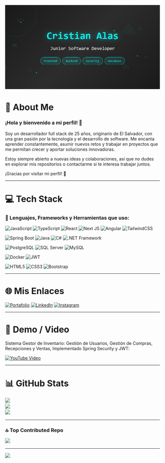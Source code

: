 <img src="Captura%20de%20pantalla%202025-05-26%20154112.png" alt="Cristian Alas - Junior Software Developer" width="600"/>

# 💫 About Me

### ¡Hola y bienvenido a mi perfil! 👋

Soy un desarrollador full stack de 25 años, originario de El Salvador, con una gran pasión por la tecnología y el desarrollo de software. Me encanta aprender constantemente, asumir nuevos retos y trabajar en proyectos que me permitan crecer y aportar soluciones innovadoras.

Estoy siempre abierto a nuevas ideas y colaboraciones, así que no dudes en explorar mis repositorios o contactarme si te interesa trabajar juntos.

¡Gracias por visitar mi perfil! 🚀

---

# 💻 Tech Stack

### 🧠 Lenguajes, Frameworks y Herramientas que uso:

![JavaScript](https://img.shields.io/badge/javascript-%23323330.svg?style=for-the-badge&logo=javascript&logoColor=%23F7DF1E) 
![TypeScript](https://img.shields.io/badge/typescript-%23007ACC.svg?style=for-the-badge&logo=typescript&logoColor=white)
![React](https://img.shields.io/badge/react-%2320232a.svg?style=for-the-badge&logo=react&logoColor=%2361DAFB)
![Next JS](https://img.shields.io/badge/next.js-%23000000.svg?style=for-the-badge&logo=next.js&logoColor=white)
![Angular](https://img.shields.io/badge/angular-%23DD0031.svg?style=for-the-badge&logo=angular&logoColor=white)
![TailwindCSS](https://img.shields.io/badge/tailwindcss-%2338B2AC.svg?style=for-the-badge&logo=tailwind-css&logoColor=white)

![Spring Boot](https://img.shields.io/badge/spring%20boot-%236DB33F.svg?style=for-the-badge&logo=springboot&logoColor=white)
![Java](https://img.shields.io/badge/java-%23ED8B00.svg?style=for-the-badge&logo=openjdk&logoColor=white)
![C#](https://img.shields.io/badge/c%23-%23239120.svg?style=for-the-badge&logo=c-sharp&logoColor=white)
![.NET Framework](https://img.shields.io/badge/.NET_Framework-%23512BD4.svg?style=for-the-badge&logo=.net&logoColor=white)

![PostgreSQL](https://img.shields.io/badge/postgresql-%23316192.svg?style=for-the-badge&logo=postgresql&logoColor=white)
![SQL Server](https://img.shields.io/badge/sql%20server-%23CC2927.svg?style=for-the-badge&logo=microsoftsqlserver&logoColor=white)
![MySQL](https://img.shields.io/badge/mysql-%2300000f.svg?style=for-the-badge&logo=mysql&logoColor=white)

![Docker](https://img.shields.io/badge/docker-%230db7ed.svg?style=for-the-badge&logo=docker&logoColor=white)
![JWT](https://img.shields.io/badge/jwt-black?style=for-the-badge&logo=JSON%20web%20tokens)

![HTML5](https://img.shields.io/badge/html5-%23E34F26.svg?style=for-the-badge&logo=html5&logoColor=white)
![CSS3](https://img.shields.io/badge/css3-%231572B6.svg?style=for-the-badge&logo=css3&logoColor=white)
![Bootstrap](https://img.shields.io/badge/bootstrap-%238511FA.svg?style=for-the-badge&logo=bootstrap&logoColor=white)

---

# 🌐 Mis Enlaces

[![Portafolio](https://img.shields.io/badge/Portafolio-222222?style=for-the-badge&logo=vercel&logoColor=white)](https://crsitian-portafolio.vercel.app/)
[![LinkedIn](https://img.shields.io/badge/LinkedIn-0A66C2?style=for-the-badge&logo=linkedin&logoColor=white)](https://www.linkedin.com/in/cristian-alfredo-alas-castellanos-1633732aa/)
[![Instagram](https://img.shields.io/badge/Instagram-E4405F?style=for-the-badge&logo=instagram&logoColor=white)](https://www.instagram.com/cristian_alas16/)

---

# 🎥 Demo / Video

Sistema Gestor de Inventario: Gestión de Usuarios, Gestión de Compras, Recepciones y Ventas, Implementado Spring Security y JWT:

[![YouTube Video](https://img.shields.io/badge/Ver%20en-YouTube-red?style=for-the-badge&logo=youtube&logoColor=white)](https://www.youtube.com/watch?v=O-RILwe75vg)

---

# 📊 GitHub Stats

![](https://github-readme-stats.vercel.app/api?username=CristianAlas&theme=tokyonight&hide_border=false&include_all_commits=true&count_private=true)<br/>
![](https://github-readme-streak-stats.herokuapp.com/?user=CristianAlas&theme=tokyonight&hide_border=false)<br/>
![](https://github-readme-stats.vercel.app/api/top-langs/?username=CristianAlas&theme=tokyonight&hide_border=false&layout=compact)

---

### 🔝 Top Contributed Repo

![](https://github-contributor-stats.vercel.app/api?username=CristianAlas&limit=5&theme=dark&combine_all_yearly_contributions=true)

---

[![](https://visitcount.itsvg.in/api?id=CristianAlas&icon=2&color=6)](https://visitcount.itsvg.in)

<!-- Proudly created with GPRM ( https://gprm.itsvg.in ) -->

